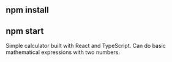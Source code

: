 ## npm install
## npm start

Simple calculator built with React and TypeScript. Can do basic mathematical expressions with two numbers. 